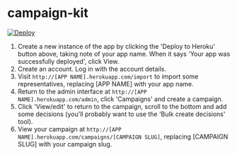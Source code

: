 campaign-kit
=================

 [![Deploy](https://www.herokucdn.com/deploy/button.png)](https://heroku.com/deploy) 

1. Create a new instance of the app by clicking the 'Deploy to Heroku' button above, taking note of your app name. When it says 'Your app was successfully deployed', click View.
2. Create an account. Log in with the account details.
3. Visit `http://[APP NAME].herokuapp.com/import` to import some representatives, replacing [APP NAME] with your app name.
4. Return to the admin interface at `http://[APP NAME].herokuapp.com/admin`, click 'Campaigns' and create a campaign.
5. Click 'View/edit' to return to the campaign, scroll to the bottom and add some decisions (you'll probably want to use the 'Bulk create decisions' tool).
6. View your campaign at `http://[APP NAME].herokuapp.com/campaigns/[CAMPAIGN SLUG]`, replacing [CAMPAIGN SLUG] with your campaign slug.